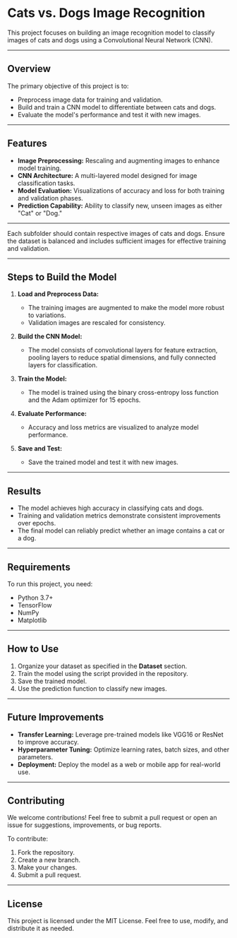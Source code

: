 # Cats vs. Dogs Image Recognition

This project focuses on building an image recognition model to classify images of cats and dogs using a Convolutional Neural Network (CNN).

---

## Overview

The primary objective of this project is to:
- Preprocess image data for training and validation.
- Build and train a CNN model to differentiate between cats and dogs.
- Evaluate the model's performance and test it with new images.

---

## Features

- **Image Preprocessing:** Rescaling and augmenting images to enhance model training.
- **CNN Architecture:** A multi-layered model designed for image classification tasks.
- **Model Evaluation:** Visualizations of accuracy and loss for both training and validation phases.
- **Prediction Capability:** Ability to classify new, unseen images as either "Cat" or "Dog."

---
Each subfolder should contain respective images of cats and dogs. Ensure the dataset is balanced and includes sufficient images for effective training and validation.

---

## Steps to Build the Model

1. **Load and Preprocess Data:**
   - The training images are augmented to make the model more robust to variations.
   - Validation images are rescaled for consistency.

2. **Build the CNN Model:**
   - The model consists of convolutional layers for feature extraction, pooling layers to reduce spatial dimensions, and fully connected layers for classification.

3. **Train the Model:**
   - The model is trained using the binary cross-entropy loss function and the Adam optimizer for 15 epochs.

4. **Evaluate Performance:**
   - Accuracy and loss metrics are visualized to analyze model performance.

5. **Save and Test:**
   - Save the trained model and test it with new images.

---

## Results

- The model achieves high accuracy in classifying cats and dogs.
- Training and validation metrics demonstrate consistent improvements over epochs.
- The final model can reliably predict whether an image contains a cat or a dog.

---

## Requirements

To run this project, you need:
- Python 3.7+
- TensorFlow
- NumPy
- Matplotlib



---
## How to Use

1. Organize your dataset as specified in the **Dataset** section.
2. Train the model using the script provided in the repository.
3. Save the trained model.
4. Use the prediction function to classify new images.

---

## Future Improvements

- **Transfer Learning:** Leverage pre-trained models like VGG16 or ResNet to improve accuracy.
- **Hyperparameter Tuning:** Optimize learning rates, batch sizes, and other parameters.
- **Deployment:** Deploy the model as a web or mobile app for real-world use.

---

## Contributing

We welcome contributions! Feel free to submit a pull request or open an issue for suggestions, improvements, or bug reports.

To contribute:

1. Fork the repository.
2. Create a new branch.
3. Make your changes.
4. Submit a pull request.

---

## License

This project is licensed under the MIT License. Feel free to use, modify, and distribute it as needed.



 
